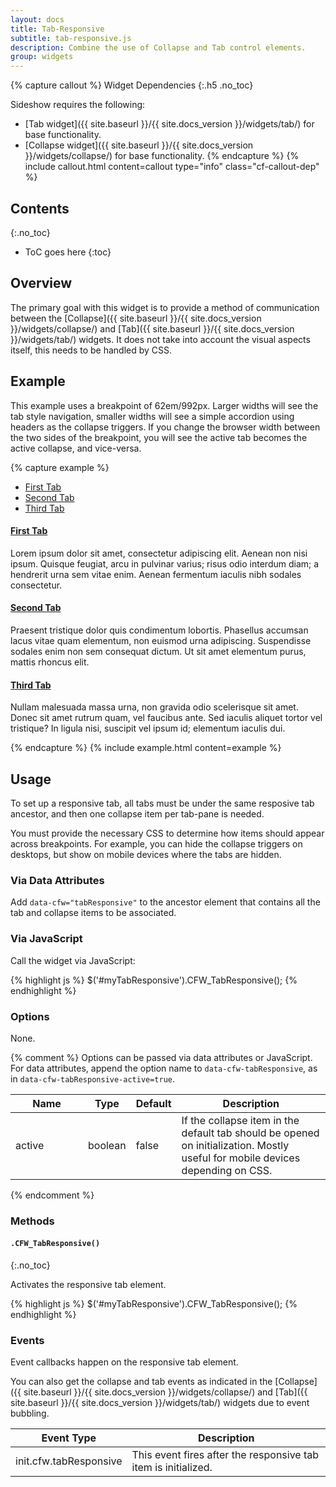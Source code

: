 ```yaml
---
layout: docs
title: Tab-Responsive
subtitle: tab-responsive.js
description: Combine the use of Collapse and Tab control elements.
group: widgets
---
```


{% capture callout %}
Widget Dependencies
{:.h5 .no_toc}

Sideshow requires the following:

* [Tab widget]({{ site.baseurl }}/{{ site.docs_version }}/widgets/tab/) for base functionality.
* [Collapse widget]({{ site.baseurl }}/{{ site.docs_version }}/widgets/collapse/) for base functionality.
{% endcapture %}
{% include callout.html content=callout type="info" class="cf-callout-dep" %}

## Contents
{:.no_toc}

* ToC goes here
{:toc}

## Overview

The primary goal with this widget is to provide a method of communication between the [Collapse]({{ site.baseurl }}/{{ site.docs_version }}/widgets/collapse/) and [Tab]({{ site.baseurl }}/{{ site.docs_version }}/widgets/tab/) widgets.  It does not take into account the visual aspects itself, this needs to be handled by CSS.

## Example

This example uses a breakpoint of 62em/992px.  Larger widths will see the tab style navigation, smaller widths will see a simple accordion using headers as the collapse triggers.  If you change the browser width between the two sides of the breakpoint, you will see the active tab becomes the active collapse, and vice-versa.

{% capture example %}
<div data-cfw="tabResponsive">
    <ul class="nav nav-tabs d-md-down-none">
        <li class="nav-item"><a href="#tabr0" class="nav-link" data-cfw="tab">First Tab</a></li>
        <li class="nav-item"><a href="#tabr1" class="nav-link" data-cfw="tab">Second Tab</a></li>
        <li class="nav-item"><a href="#tabr2" class="nav-link" data-cfw="tab">Third Tab</a></li>
    </ul>
    <div class="tab-content">
        <div id="tabr0" class="tab-pane d-block">
            <h4><a href="#tabr0_collapse" class="d-lg-none" data-cfw="collapse">First Tab <span class="caret"></span></a></h4>
            <div id="tabr0_collapse" class="collapse">
                <p>Lorem ipsum dolor sit amet, consectetur adipiscing elit. Aenean non nisi ipsum. Quisque feugiat, arcu in pulvinar varius; risus odio interdum diam; a hendrerit urna sem vitae enim. Aenean fermentum iaculis nibh sodales consectetur.</p>
            </div>
        </div>
        <div id="tabr1" class="tab-pane d-block">
            <h4><a href="#tabr1_collapse" class="d-lg-none" data-cfw="collapse">Second Tab <span class="caret"></span></a></h4>
            <div id="tabr1_collapse" class="collapse">
                <p>Praesent tristique dolor quis condimentum lobortis. Phasellus accumsan lacus vitae quam elementum, non euismod urna adipiscing. Suspendisse sodales enim non sem consequat dictum. Ut sit amet elementum purus, mattis rhoncus elit.</p>
            </div>
        </div>
        <div id="tabr2" class="tab-pane d-block">
            <h4><a href="#tabr2_collapse" class="d-lg-none" data-cfw="collapse">Third Tab <span class="caret"></span></a></h4>
            <div id="tabr2_collapse" class="collapse">
                <p>Nullam malesuada massa urna, non gravida odio scelerisque sit amet. Donec sit amet rutrum quam, vel faucibus ante. Sed iaculis aliquet tortor vel tristique? In ligula nisi, suscipit vel ipsum id; elementum iaculis dui.</p>
            </div>
        </div>
    </div>
</div>
{% endcapture %}
{% include example.html content=example %}

## Usage

To set up a responsive tab, all tabs must be under the same resposive tab ancestor, and then one collapse item per tab-pane is needed.

You must provide the necessary CSS to determine how items should appear across breakpoints.  For example, you can hide the collapse triggers on desktops, but show on mobile devices where the tabs are hidden.

### Via Data Attributes

Add `data-cfw="tabResponsive"` to the ancestor element that contains all the tab and collapse items to be associated.

### Via JavaScript

Call the widget via JavaScript:

{% highlight js %}
$('#myTabResponsive').CFW_TabResponsive();
{% endhighlight %}

### Options

None.

{% comment %}
Options can be passed via data attributes or JavaScript. For data attributes, append the option name to `data-cfw-tabResponsive`, as in `data-cfw-tabResponsive-active=true`.

<div class="table-scroll">
    <table class="table table-bordered table-striped">
        <thead>
            <tr>
                <th style="width: 100px;">Name</th>
                <th style="width: 50px;">Type</th>
                <th style="width: 50px;">Default</th>
                <th>Description</th>
            </tr>
        </thead>
        <tbody>
            <tr>
                <td>active</td>
                <td>boolean</td>
                <td>false</td>
                <td>If the collapse item in the default tab should be opened on initialization. Mostly useful for mobile devices depending on CSS.</td>
            </tr>
        </tbody>
    </table>
</div>
{% endcomment %}

### Methods

#### `.CFW_TabResponsive()`
{:.no_toc}

Activates the responsive tab element.

{% highlight js %}
$('#myTabResponsive').CFW_TabResponsive();
{% endhighlight %}

### Events

Event callbacks happen on the responsive tab element.

You can also get the collapse and tab events as indicated in the [Collapse]({{ site.baseurl }}/{{ site.docs_version }}/widgets/collapse/) and [Tab]({{ site.baseurl }}/{{ site.docs_version }}/widgets/tab/) widgets due to event bubbling.

<div class="table-scroll">
    <table class="table table-bordered table-striped">
        <thead>
            <tr>
                <th style="width: 150px;">Event Type</th>
                <th>Description</th>
            </tr>
        </thead>
        <tbody>
            <tr>
                <td>init.cfw.tabResponsive</td>
                <td>This event fires after the responsive tab item is initialized.</td>
            </tr>
        </tbody>
    </table>
</div>
